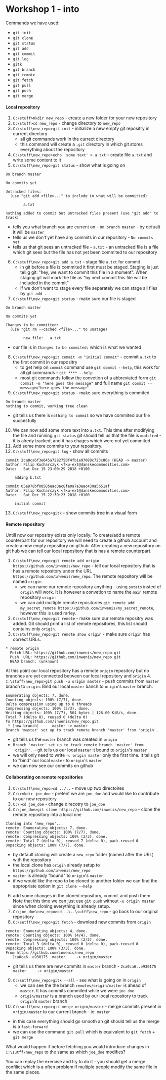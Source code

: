 # Workshop 1 - into

Commands we have used:
* `git init`
* `git clone`
* `git status`
* `git add`
* `git commit`
* `git log`
* `gitk`
* `git branch`
* `git remote`
* `git fetch`
* `git pull`
* `git push`
* `git merge`

#### Local repository
1. `C:\stuff>mkdir new_repo` - create a new folder for your new repository
2. `C:\stuff>cd new_repo` - change directory to `new_repo`
3. `C:\stuff\new_repo>git init` - initialize a new empty git repositry in current directory
   * all git commands work in the currect directory
   * this command will create a `.git` directory in which git stores everything about the repository
4. `C:\stuff\new_repo>echo 'some text' > a.txt` - create file `a.txt` and write some content to it
5. `C:\stuff\new_repo>git status` - show what is going on
```
On branch master

No commits yet

Untracked files:
  (use "git add <file>..." to include in what will be committed)

        a.txt

nothing added to commit but untracked files present (use "git add" to track)
```
   * tells you what branch you are current on - `On branch master` - by defualt it will be `master`
   * tells us we don't yet have any commits in our repository - `No commits yet`
   * tells us that git sees an untracked file - `a.txt` - an untracked file is a file which git sees but the file has not yet been commited to our repository
6. `C:\stuff\new_repo>git add a.txt` - stage file `a.txt` for commit
   * in git before a file is commited it first must be staged. Staging is just tellig git: "hey, we want to commit this file in a moment". When staging git will mark the file as "by next commit this file will be included in the commit"
   * if we don't want to stage every file separately we can stage all files by `git add .`
7. `C:\stuff\new_repo>git status` - make sure our file is staged
```
On branch master

No commits yet

Changes to be committed:
  (use "git rm --cached <file>..." to unstage)

        new file:   a.txt

```
   * our file is in `Changes to be commited:` which is what we wanted
8. `C:\stuff\new_repo>git commit -m "initial commit"` - commit `a.txt` to the first commit in our repositry
   * to get help on `commit` command use `git commit --help`, this work for all git commands - `git **** --help`
   * most git commands follow the convetion of a abbreviated form `git commit -m "here goes the message"` and full name `git commit --message="here goes the message"`
9. `C:\stuff\new_repo>git status` - make sure everything is commited
```
On branch master
nothing to commit, working tree clean
```
   * git tells us there is `nothing to commit` so we have commited our file succesfully
10. We can now add some more text into `a.txt`. This time after modifying the file and running `git status` git should tell us that the file is `modified` - it is alredy tracked, and it has chages which were not yet commited.
11. Add some more commits to your repository.
12. `C:\stuff\new_repo>git log` - show all commits
```
commit 2ca0ca6f3e645a7282750f4fb1e97080c723c86a (HEAD -> master)
Author: Filip Kucharczyk <fku-ext@danskecommodities.com>
Date:   Sat Dec 15 23:00:29 2018 +0100

    adding b.txt

commit 05e978bf0058beac0ac8fa0a7a3eac430a5b51af
Author: Filip Kucharczyk <fku-ext@danskecommodities.com>
Date:   Sat Dec 15 22:39:23 2018 +0100

    initial commit
```
13. `C:\stuff\new_repo>gitk` - show commits tree in a visual form

#### Remote repository
Untill now our repositry exists only locally. To create/add a remote counterpart for our repository we will need to create a github account and create a new empty repository on github. After creating a new repository on git hub we can tell our local repository that is has a remote counterpart.
1. `C:\stuff\new_repo>git remote add origin https://github.com/inwenis/new_repo` - tell our local repository that is has a remote repository under the URL `https://github.com/inwenis/new_repo`. The remote repository will be named `origin`
   * we can name our remote repository anything - using `potato` insted of `origin` will work. It is however a convetion to name the `main` remote repository `origin`
   * we can add multiple remote repositories `git remote add my_secret_remote https://github.com/inwenis/my_secret_remote`, however this is used rarley.
2. `C:\stuff\new_repo>git remote` - make sure our remote repositry was added. Git should print a list of remote repositores, this list should contains only `origin`.
3. `C:\stuff\new_repo>git remote show origin` - make sure `origin` has correct URLs.
```
* remote origin
  Fetch URL: https://github.com/inwenis/new_repo.git
  Push  URL: https://github.com/inwenis/new_repo.git
  HEAD branch: (unknown)
```
At this point our local repository has a remote `origin` repository but no branches are yet connected between our local repository and `origin`
4. `C:\stuff\new_repo>git push -u origin master` - push commits from `master` branch to `origin`. Bind our local `master` banch to `origin`'s `master` branch.
```
Enumerating objects: 7, done.
Counting objects: 100% (7/7), done.
Delta compression using up to 8 threads
Compressing objects: 100% (3/3), done.
Writing objects: 100% (7/7), 504 bytes | 126.00 KiB/s, done.
Total 7 (delta 0), reused 0 (delta 0)
To https://github.com/inwenis/new_repo.git
 * [new branch]      master -> master
Branch 'master' set up to track remote branch 'master' from 'origin'.
```
   * git tells us the `master` branch was created in `origin`
   * `Branch 'master' set up to track remote branch 'master' from 'origin'.` - git tells us our local `master` it bound to `origin`'s `master`
   * we will only need to write `-u origin master` only the first time. It tells git to "bind" our local `master` to `origin`'s `master`
   * we can now see our commits on github

#### Collaborating on remote repositories
1. `C:\stuff\new_repo>cd ../..` - move up two directoires
2. `C:\>mkdir joe_doe` - pretent we are `joe_doe` and would like to contribute to our new repository
3. `C:\>cd joe_doe` - change direcotry to `joe_doe`
4. `C:\joe_doe>git clone https://github.com/inwenis/new_repo` - clone the remote repository into a local one
```
Cloning into 'new_repo'...
remote: Enumerating objects: 7, done.
remote: Counting objects: 100% (7/7), done.
remote: Compressing objects: 100% (3/3), done.
remote: Total 7 (delta 0), reused 7 (delta 0), pack-reused 0
Unpacking objects: 100% (7/7), done.
```
   * by default cloning will create a `new_repo` folder (named after the URL) with the repository
   * the local clone has `origin` already setup to `https://github.com/inwenis/new_repo`
   * `master` is already "bound" to `origin`'s `master`
   * if we would like the repo to be cloned to another folder we can find the appropriate option in `git clone --help`
6. add some changes in the cloned repository, commit and push them. Note that this time we can just use `git push` without `-u origin master` since when cloning everything is already setup.
7. `C:\joe_doe\new_repo>cd ..\..\sutff\new_repo` - go back to our original repository
8. `C:\sutff\new_repo>git fetch` - download new commits from `origin`
```
remote: Enumerating objects: 4, done.
remote: Counting objects: 100% (4/4), done.
remote: Compressing objects: 100% (2/2), done.
remote: Total 3 (delta 0), reused 0 (delta 0), pack-reused 0
Unpacking objects: 100% (3/3), done.
From https://github.com/inwenis/new_repo
   2ca0ca6..e930175  master     -> origin/master
```
   * git tells us there are new commits in `master` branch - `2ca0ca6..e930175  master     -> origin/master`
9. `C:\sutff\new_repo>gitk --all` - see what is going on in `origin`
   * we can see the the branch `remotes/origin/master` is ahead of `master`. It has commits commited while we were `joe_doe`
   * `origin/master` is a branch used by our local repository to track `origin`'s `master` branch
10. `C:\sutff\new_repo>git merge origin/master` - merge commits present in `origin/master` to our current branch - ie. `master`
   * in this case everything should go smooth an git should tell us the merge is a `fast-forward`
   * we can use the command `git pull` which is equivalent to `git fetch` + `git merge`

What would happen if before fetching you would introduce changes in `C:\sutff\new_repo` to the same as which `joe_doe` modifies?

You can replay the exercise and try to do it - you should get a merge confilict which is a often problem if multiple people modify the same file in the same places.
